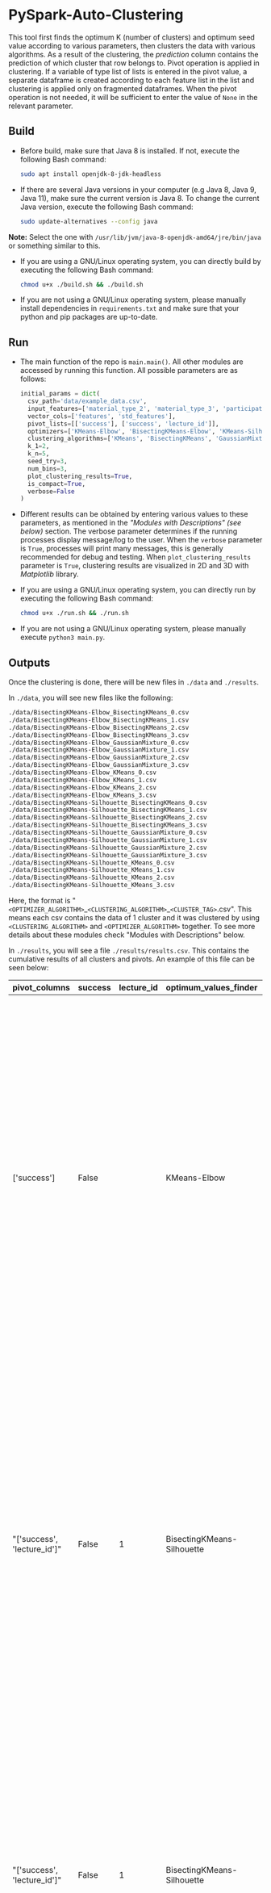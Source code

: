 # PySpark-Auto-Clustering

This tool first finds the optimum K (number of clusters) and optimum seed value according to various parameters, then clusters the data with various algorithms. As a result of the clustering, the _prediction_ column contains the prediction of which cluster that row belongs to. Pivot operation is applied in clustering. If a variable of type list of lists is entered in the pivot value, a separate dataframe is created according to each feature list in the list and clustering is applied only on fragmented dataframes. When the pivot operation is not needed, it will be sufficient to enter the value of ``None`` in the relevant parameter.


## Build

+ Before build, make sure that Java 8 is installed. If not, execute the following Bash command:

    ```bash
    sudo apt install openjdk-8-jdk-headless
    ```

+ If there are several Java versions in your computer (e.g Java 8, Java 9, Java 11), make sure the current version is Java 8. To change the current Java version, execute the following Bash command:

    ```bash
    sudo update-alternatives --config java
    ```

**Note:** Select the one with ``/usr/lib/jvm/java-8-openjdk-amd64/jre/bin/java`` or something similar to this.


+ If you are using a GNU/Linux operating system, you can directly build by executing the following Bash command:

    ```bash
    chmod u+x ./build.sh && ./build.sh
    ```

+ If you are not using a GNU/Linux operating system, please manually install dependencies in ``requirements.txt`` and make sure that your python and pip packages are up-to-date.


## Run

+ The main function of the repo is ``main.main()``. All other modules are accessed by running this function. All possible parameters are as follows:

    ```python
    initial_params = dict(
      csv_path='data/example_data.csv',
      input_features=['material_type_2', 'material_type_3', 'participation_avg'],
      vector_cols=['features', 'std_features'],
      pivot_lists=[['success'], ['success', 'lecture_id']],
      optimizers=['KMeans-Elbow', 'BisectingKMeans-Elbow', 'KMeans-Silhouette', 'BisectingKMeans-Silhouette', 'GaussianMixture-Silhouette'],
      clustering_algorithms=['KMeans', 'BisectingKMeans', 'GaussianMixture'],
      k_1=2,
      k_n=5,
      seed_try=3,
      num_bins=3,
      plot_clustering_results=True,
      is_compact=True,
      verbose=False
    )
    ```

+ Different results can be obtained by entering various values to these parameters, as mentioned in the *"Modules with Descriptions" (see below)* section. The verbose parameter determines if the running processes display message/log to the user. When the ``verbose`` parameter is ``True``, processes will print many messages, this is generally recommended for debug and testing. When ``plot_clustering_results`` parameter is ``True``, clustering results are visualized in 2D and 3D with *Matplotlib* library.

+ If you are using a GNU/Linux operating system, you can directly run by executing the following Bash command:

    ```bash
    chmod u+x ./run.sh && ./run.sh
    ```

+ If you are not using a GNU/Linux operating system, please manually execute ``python3 main.py``.


## Outputs

Once the clustering is done, there will be new files in ``./data`` and ``./results``. 

In ``./data``, you will see new files like the following:

```bash
./data/BisectingKMeans-Elbow_BisectingKMeans_0.csv
./data/BisectingKMeans-Elbow_BisectingKMeans_1.csv
./data/BisectingKMeans-Elbow_BisectingKMeans_2.csv
./data/BisectingKMeans-Elbow_BisectingKMeans_3.csv
./data/BisectingKMeans-Elbow_GaussianMixture_0.csv
./data/BisectingKMeans-Elbow_GaussianMixture_1.csv
./data/BisectingKMeans-Elbow_GaussianMixture_2.csv
./data/BisectingKMeans-Elbow_GaussianMixture_3.csv
./data/BisectingKMeans-Elbow_KMeans_0.csv
./data/BisectingKMeans-Elbow_KMeans_1.csv
./data/BisectingKMeans-Elbow_KMeans_2.csv
./data/BisectingKMeans-Elbow_KMeans_3.csv
./data/BisectingKMeans-Silhouette_BisectingKMeans_0.csv
./data/BisectingKMeans-Silhouette_BisectingKMeans_1.csv
./data/BisectingKMeans-Silhouette_BisectingKMeans_2.csv
./data/BisectingKMeans-Silhouette_BisectingKMeans_3.csv
./data/BisectingKMeans-Silhouette_GaussianMixture_0.csv
./data/BisectingKMeans-Silhouette_GaussianMixture_1.csv
./data/BisectingKMeans-Silhouette_GaussianMixture_2.csv
./data/BisectingKMeans-Silhouette_GaussianMixture_3.csv
./data/BisectingKMeans-Silhouette_KMeans_0.csv
./data/BisectingKMeans-Silhouette_KMeans_1.csv
./data/BisectingKMeans-Silhouette_KMeans_2.csv
./data/BisectingKMeans-Silhouette_KMeans_3.csv
```

Here, the format is "``<OPTIMIZER_ALGORITHM>``\_``<CLUSTERING_ALGORITHM>``\_``<CLUSTER_TAG>``.csv". This means each csv contains the data of 1 cluster and it was clustered by using ``<CLUSTERING_ALGORITHM>`` and ``<OPTIMIZER_ALGORITHM>`` together. To see more details about these modules check "Modules with Descriptions" below.

In ``./results``, you will see a file ``./results/results.csv``. This contains the cumulative results of all clusters and pivots. An example of this file can be seen below:


| pivot_columns               | success | lecture_id | optimum_values_finder      | clustering_algorithm | silhouette_score   | features                                                      | cluster_label     | cluster_size             | centroid                                                                                                                                                                                                                                                                       | inertia_value                                                                                        | max_radius                                                                                            | bin_interval_points                                                                                                                                                                                                                                                                                                                                                                                                                                                                                                                                                                                                                                                                                                                                                                                                                          | bin_counts                                                                                                                                                                                                           |
|-----------------------------|---------|------------|----------------------------|----------------------|--------------------|---------------------------------------------------------------|-------------------|--------------------------|--------------------------------------------------------------------------------------------------------------------------------------------------------------------------------------------------------------------------------------------------------------------------------|------------------------------------------------------------------------------------------------------|-------------------------------------------------------------------------------------------------------|----------------------------------------------------------------------------------------------------------------------------------------------------------------------------------------------------------------------------------------------------------------------------------------------------------------------------------------------------------------------------------------------------------------------------------------------------------------------------------------------------------------------------------------------------------------------------------------------------------------------------------------------------------------------------------------------------------------------------------------------------------------------------------------------------------------------------------------------|----------------------------------------------------------------------------------------------------------------------------------------------------------------------------------------------------------------------|
| ['success']                 | False   |            | KMeans-Elbow               | KMeans               | 0.7899876568083424 | "['material_type_2', 'material_type_3', 'participation_avg']" | "[0, 1, 2, 3]"    | "[74, 108, 38, 227]"     | "[[0.07445945945945946, 0.745268918918919, 0.8412162162162163], [0.976851851851852, 0.030192592592592597, 0.9127129629629629], [0.1953947368421053, 0.07244736842105264, 0.23730263157894732], [0.9625256975036711, 0.8156168135095453, 0.9725073421439062]]"                  | "[6.966042712330818, 147.98119169473648, 35.39887000620365, 191.94825038313866]"                     | "[0.6301642447148215, 1.2363169399918614, 1.1298258906395644, 0.9937995070595381]"                    | "[[[0.0, 0.18333333333333335, 0.3666666666666667, 0.55], [0.14, 0.4266666666666667, 0.7133333333333334, 1.0], [0.5, 0.6666666666666666, 0.8333333333333333, 1.0]], [[0.6, 0.7333333333333333, 0.8666666666666667, 1.0], [0.0, 0.1386, 0.2772, 0.4158], [0.5, 0.6666666666666666, 0.8333333333333333, 1.0]], [[0.0, 0.26666666666666666, 0.5333333333333333, 0.8], [0.0, 0.20353333333333332, 0.40706666666666663, 0.6105999999999999], [0.0, 0.18000000000000002, 0.36000000000000004, 0.54]], [[0.6, 0.7333333333333333, 0.8666666666666667, 1.0], [0.42, 0.6133333333333333, 0.8066666666666666, 1.0], [0.75, 0.8333333333333334, 0.9166666666666666, 1.0]]]"                                                                                                                                                                              | "[[[60, 7, 7], [6, 23, 45], [21, 12, 41]], [[5, 2, 101], [97, 5, 6], [15, 11, 82]], [[27, 8, 3], [32, 3, 3], [12, 16, 10]], [[7, 25, 195], [34, 63, 130], [13, 29, 185]]]"                                           |
| "['success', 'lecture_id']" | False   | 1          | BisectingKMeans-Silhouette | KMeans               | 0.781354553443335  | "['material_type_2', 'material_type_3', 'participation_avg']" | "[0, 1, 2, 3]"    | "[66, 11, 25, 11]"       | "[[0.9778787878787878, 0.816279292929293, 0.9793939393939392], [0.2713636363636364, 0.05954545454545455, 0.31022727272727274], [0.9748, 0.06306933333333334, 0.8661], [0.06818181818181818, 0.8409090909090909, 0.8977272727272727]]"                                          | "[2.0541853359900415, 17.93686479330063, 15.965890273451805, 9.942993849515915]"                     | "[0.45686744949843944, 1.6067891503706326, 0.9469000986127997, 1.0963630524892127]"                   | "[[[0.6, 0.7333333333333333, 0.8666666666666667, 1.0], [0.5, 0.6666666666666666, 0.8333333333333333, 1.0], [0.8, 0.8666666666666667, 0.9333333333333333, 1.0]], [[0.0, 0.19999999999999998, 0.39999999999999997, 0.6], [0.0, 0.13833333333333334, 0.27666666666666667, 0.415], [0.0, 0.19999999999999998, 0.39999999999999997, 0.6]], [[0.66, 0.7733333333333333, 0.8866666666666667, 1.0], [0.0, 0.15777777777777777, 0.31555555555555553, 0.47333333333333333], [0.5, 0.6666666666666666, 0.8333333333333333, 1.0]], [[0.0, 0.16666666666666666, 0.3333333333333333, 0.5], [0.67, 0.78, 0.89, 1.0], [0.5, 0.6666666666666666, 0.8333333333333333, 1.0]]]"                                                                                                                                                                                  | "[[[4, 0, 62], [10, 22, 34], [5, 4, 57]], [[4, 4, 3], [9, 1, 1], [3, 4, 4]], [[2, 0, 23], [20, 3, 2], [5, 5, 15]], [[9, 1, 1], [4, 3, 4], [2, 1, 8]]]"                                                               |
| "['success', 'lecture_id']" | False   | 1          | BisectingKMeans-Silhouette | BisectingKMeans      | 0.754862268995532  | "['material_type_2', 'material_type_3', 'participation_avg']" | "[0, 1, 2, 3]"    | "[16, 19, 10, 68]"       | "[[0.41531250000000003, 0.0840625, 0.37953125000000004], [0.9847368421052632, 0.03618947368421053, 0.9394736842105263], [0.075, 0.8560000000000001, 0.9375], [0.9785294117647058, 0.805346568627451, 0.9747426470588235]]"                                                     | "[3.298787137493491, 12.64543579518795, 10.786045014858246, 83.41206502914429]"                      | "[0.7444175144997681, 0.8566839914264663, 1.1816968668013974, 1.2513122822811982]"                    | "[[[0.0, 0.3333333333333333, 0.6666666666666666, 1.0], [0.0, 0.22999999999999998, 0.45999999999999996, 0.69], [0.0, 0.22, 0.44, 0.66]], [[0.71, 0.8066666666666666, 0.9033333333333333, 1.0], [0.0, 0.08333333333333333, 0.16666666666666666, 0.25], [0.64, 0.76, 0.88, 1.0]], [[0.0, 0.16666666666666666, 0.3333333333333333, 0.5], [0.67, 0.78, 0.89, 1.0], [0.625, 0.75, 0.875, 1.0]], [[0.6, 0.7333333333333333, 0.8666666666666667, 1.0], [0.4158, 0.6105333333333334, 0.8052666666666667, 1.0], [0.8, 0.8666666666666667, 0.9333333333333333, 1.0]]]"                                                                                                                                                                                                                                                                                  | "[[[9, 4, 3], [13, 2, 1], [3, 4, 9]], [[1, 0, 18], [16, 0, 3], [4, 0, 15]], [[8, 1, 1], [3, 3, 4], [1, 1, 8]], [[4, 0, 64], [12, 20, 36], [7, 4, 57]]]"                                                              |
| ['success']                 | False   |            | KMeans-Elbow               | GaussianMixture      | 0.7899876568083424 | "['material_type_2', 'material_type_3', 'participation_avg']" | "[0, 1, 2, 3]"    | "[252, 41, 94, 60]"      | "[[1.0, 0.5671362433862436, 1.0], [0.0, 0.7629268292682926, 1.0], [0.8294503546099289, 0.5394945035460993, 0.7871773049645386], [0.11600000000000003, 0.3566316666666666, 0.39341666666666647]]"                                                                               | "[39.48953697989691, 44.24134051799774, 25.28956693224609, 84.00560659170151]"                       | "[0.5671362546359378, 1.08966555215291, 0.9413519562699557, 1.5236940608032585]"                      | "[[[1.0, 1.0000003333333334, 1.0000006666666665, 1.000001], [0.0, 0.3333333333333333, 0.6666666666666666, 1.0], [1.0, 1.0000003333333334, 1.0000006666666665, 1.000001]], [[0.0, 3.333333333333333e-07, 6.666666666666666e-07, 1e-06], [0.14, 0.4266666666666667, 0.7133333333333334, 1.0], [1.0, 1.0000003333333334, 1.0000006666666665, 1.000001]], [[0.4, 0.6, 0.8, 1.0], [0.0, 0.3333333333333333, 0.6666666666666666, 1.0], [0.33, 0.54, 0.75, 0.96]], [[0.0, 0.13333333333333333, 0.26666666666666666, 0.4], [0.0, 0.3333333333333333, 0.6666666666666666, 1.0], [0.0, 0.27666666666666667, 0.5533333333333333, 0.83]]]"                                                                                                                                                                                                               | "[[[252, 0, 0], [78, 28, 146], [252, 0, 0]], [[41, 0, 0], [4, 9, 28], [41, 0, 0]], [[9, 23, 62], [32, 17, 45], [12, 12, 70]], [[35, 18, 7], [31, 12, 17], [22, 16, 22]]]"                                            |
| "['success', 'lecture_id']" | False   | 1          | KMeans-Silhouette          | GaussianMixture      | 0.7937630827093698 | "['material_type_2', 'material_type_3', 'participation_avg']" | "[0, 1, 2, 3, 4]" | "[26, 71, 8, 1, 7]"      | "[[0.7196153846153847, 0.0, 0.7196153846153847], [0.9939436619718309, 0.7401572769953052, 0.9498239436619719], [0.0, 0.87, 1.0], [0.08, 0.24, 0.54], [0.46928571428571425, 0.8007142857142858, 0.6989285714285715]]"                                                           | "[6.949792145693209, 53.38178497552872, 10.949495077133179, 0.49896952509880066, 5.701894789934158]" | "[1.0176898214061536, 1.075746760372999, 1.2635117301109597, 0.7063777495779441, 1.0208708049098978]" | "[[[0.0, 0.3333333333333333, 0.6666666666666666, 1.0], [0.0, 3.333333333333333e-07, 6.666666666666666e-07, 1e-06], [0.0, 0.3333333333333333, 0.6666666666666666, 1.0]], [[0.66, 0.7733333333333333, 0.8866666666666667, 1.0], [0.0, 0.3333333333333333, 0.6666666666666666, 1.0], [0.5, 0.6666666666666666, 0.8333333333333333, 1.0]], [[0.0, 3.333333333333333e-07, 6.666666666666666e-07, 1e-06], [0.67, 0.78, 0.89, 1.0], [1.0, 1.0000003333333334, 1.0000006666666665, 1.000001]], [[0.08, 0.08000033333333334, 0.08000066666666666, 0.080001], [0.24, 0.24000033333333332, 0.24000066666666667, 0.240001], [0.54, 0.5400003333333334, 0.5400006666666667, 0.5400010000000001]], [[0.0, 0.23666666666666666, 0.47333333333333333, 0.71], [0.415, 0.61, 0.8049999999999999, 1.0], [0.5, 0.6183333333333333, 0.7366666666666667, 0.855]]]" | "[[[7, 3, 16], [26, 0, 0], [7, 3, 16]], [[1, 0, 70], [6, 12, 53], [4, 6, 61]], [[8, 0, 0], [2, 2, 4], [8, 0, 0]], [[1, 0, 0], [1, 0, 0], [1, 0, 0]], [[1, 1, 5], [1, 2, 4], [2, 1, 4]]]"                             |
| ['success']                 | True    |            | KMeans-Silhouette          | KMeans               | 0.8324823179671476 | "['material_type_2', 'material_type_3', 'participation_avg']" | "[0, 1, 2, 3, 4]" | "[51, 331, 128, 51, 64]" | "[[0.0, 0.8654901960784311, 1.0], [0.9658131923464249, 0.8693682779456191, 0.97867177384549], [0.9621549479166664, 0.026243359375, 0.9377929687499997], [0.1523529411764706, 0.02014117647058824, 0.1674509803921569], [0.263984375, 0.7872124999999999, 0.6242968750000001]]" | "[1.5110627529302292, 317.9038279056549, 213.2062247991562, 76.44645208120346, 19.914509393274784]"  | "[0.6454901988617281, 1.114075173497174, 1.4138858748085124, 1.3225253369909524, 0.9226663070505283]" | "[[[0.0, 3.333333333333333e-07, 6.666666666666666e-07, 1e-06], [0.22, 0.48, 0.74, 1.0], [1.0, 1.0000003333333334, 1.0000006666666665, 1.000001]], [[0.6, 0.7333333333333333, 0.8666666666666667, 1.0], [0.45, 0.6333333333333333, 0.8166666666666667, 1.0], [0.6875, 0.7916666666666666, 0.8958333333333334, 1.0]], [[0.6, 0.7333333333333333, 0.8666666666666667, 1.0], [0.0, 0.135, 0.27, 0.405], [0.5, 0.6666666666666666, 0.8333333333333333, 1.0]], [[0.0, 0.16666666666666666, 0.3333333333333333, 0.5], [0.0, 0.13333333333333333, 0.26666666666666666, 0.4], [0.0, 0.16666666666666666, 0.3333333333333333, 0.5]], [[0.0, 0.23666666666666666, 0.47333333333333333, 0.71], [0.33, 0.5533333333333333, 0.7766666666666666, 1.0], [0.415, 0.5433333333333333, 0.6716666666666666, 0.8]]]"                                              | "[[[51, 0, 0], [3, 5, 43], [51, 0, 0]], [[15, 28, 288], [27, 69, 235], [3, 28, 300]], [[5, 13, 110], [118, 1, 9], [7, 19, 102]], [[31, 12, 8], [47, 3, 1], [30, 12, 9]], [[29, 22, 13], [9, 17, 38], [17, 26, 21]]]" |
| "['success', 'lecture_id']" | False   | 1          | KMeans-Elbow               | KMeans               | 0.781170695406243  | "['material_type_2', 'material_type_3', 'participation_avg']" | "[0, 1, 2, 3]"    | "[67, 10, 25, 11]"       | "[[0.9782089552238805, 0.8111606965174131, 0.9769029850746267], [0.23850000000000002, 0.0655, 0.28125], [0.9588, 0.044135999999999995, 0.8576], [0.06818181818181818, 0.8409090909090909, 0.8977272727272727]]"                                                                | "[2.1979617825709283, 16.877388298511505, 16.561324015259743, 9.94825741648674]"                     | "[0.4582542618544499, 1.602876747347562, 0.9711228198290778, 1.0949927762633733]"                     | "[[[0.6, 0.7333333333333333, 0.8666666666666667, 1.0], [0.47333333333333333, 0.6488888888888888, 0.8244444444444444, 1.0], [0.8, 0.8666666666666667, 0.9333333333333333, 1.0]], [[0.0, 0.18833333333333335, 0.3766666666666667, 0.5650000000000001], [0.0, 0.13833333333333334, 0.27666666666666667, 0.415], [0.0, 0.18000000000000002, 0.36000000000000004, 0.54]], [[0.6, 0.7333333333333333, 0.8666666666666667, 1.0], [0.0, 0.1386, 0.2772, 0.4158], [0.5, 0.6666666666666666, 0.8333333333333333, 1.0]], [[0.0, 0.16666666666666666, 0.3333333333333333, 0.5], [0.67, 0.78, 0.89, 1.0], [0.5, 0.6666666666666666, 0.8333333333333333, 1.0]]]"                                                                                                                                                                                           | "[[[4, 0, 63], [11, 22, 34], [6, 4, 57]], [[4, 4, 2], [8, 1, 1], [3, 4, 3]], [[3, 0, 22], [21, 3, 1], [6, 4, 15]], [[9, 1, 1], [4, 3, 4], [2, 1, 8]]]"                                                               |
| "['success', 'lecture_id']" | False   | 1          | BisectingKMeans-Silhouette | GaussianMixture      | 0.754862268995532  | "['material_type_2', 'material_type_3', 'participation_avg']" | "[0, 1, 2, 3]"    | "[1, 16, 81, 15]"        | "[[0.91, 0.96, 0.9550000000000001], [0.383125, 0.7075, 0.8478125], [1.0, 0.6281625514403292, 0.9771913580246914], [0.30700000000000005, 0.14633333333333332, 0.39383333333333337]]"                                                                                            | "[0.0, 10.88847478479147, 19.738535372540355, 22.95718151330948]"                                    | "[0.0, 1.066173038902718, 0.9652590456333481, 1.631479403563063]"                                     | "[[[0.91, 0.9100003333333334, 0.9100006666666667, 0.9100010000000001], [0.96, 0.9600003333333333, 0.9600006666666666, 0.960001], [0.9550000000000001, 0.9550003333333335, 0.9550006666666667, 0.9550010000000001]], [[0.0, 0.3333333333333333, 0.6666666666666666, 1.0], [0.0, 0.3333333333333333, 0.6666666666666666, 1.0], [0.5, 0.6666666666666666, 0.8333333333333333, 1.0]], [[1.0, 1.0000003333333334, 1.0000006666666665, 1.000001], [0.0, 0.3333333333333333, 0.6666666666666666, 1.0], [0.64, 0.76, 0.88, 1.0]], [[0.0, 0.23666666666666666, 0.47333333333333333, 0.71], [0.0, 0.2833333333333333, 0.5666666666666667, 0.85], [0.0, 0.23666666666666666, 0.47333333333333333, 0.71]]]"                                                                                                                                              | "[[[1, 0, 0], [1, 0, 0], [1, 0, 0]], [[8, 4, 4], [3, 0, 13], [3, 4, 9]], [[81, 0, 0], [18, 12, 51], [3, 6, 72]], [[5, 5, 5], [12, 1, 2], [3, 4, 8]]]"                                                                |


## Modular Tests

With the help of the following functions, modular tests can be performed without running the entire repo:
- **For Data Preparation:** ``data_preparer.test()``
- **For Optimization (Find Optimum K and Seed Values):** ``optimal_values_finder.test()``
- **For Cluster Analysis:** ``descriptive_cluster_analyzer.test()``


## Modules with Descriptions

### 1. Data Preparer

This part is handled by the ``data_preparer.py`` module. Operations such as "Min-Max Scaler", "Vector Assembler", "Standard Scaler", "Normalizer" and "Crop" are done in this section. Most of these operations are done with Spark's libraries. However, not all of these operations are used in the current version. Many operations have been added to the module so that it can work on other data as well.

The following parameters passed from the main() function are related to data preparation:

```python
csv_path='data/example_data.csv',
input_features=['material_type_2', 'material_type_3', 'participation_avg'],
vector_cols=['features', 'std_features'],
```

According to these sample parameters; the file "data/example_data.csv" will be used as csv data. Columns to be clustered are "material_type_2", "material_type_3", "participation_avg" and the names of the vectorized columns are "features" and "std_features" respectively. Here, it is necessary to write as many names as the number of operations to be applied to the vectorized column. In this example, only the standardization (Standard Scaler) process has been applied.

### 2. Pivot Filtering

This part is handled by the ``pivot_filterer.py`` module. The following parameters passed from the main() function are related to pivot filtering:

```python
pivot_lists=[['success'], ['success', 'lecture_id']],
```

According to the example here, the pivot operation will be applied 2 times. In the first run, the "success" column will be used as a pivot, and a separate dataframe will be created for each value of this column and the clustering module will be run for each separate dataframe. In the second run, a dataframe will be created for each combination of the values of the "success" and "lecture_id" columns, and the clustering module will be run for each separate dataframe. When the variable ``pivot_lists`` is set to ``None``, no pivot filtering will be performed.

### 3. Optimization (Find Optimum K and Seed Values)

This part is handled by the ``optimal_values_finder.py`` module. 5 methods are defined for optimization, they are as follows:

 ```python
'KMeans-Elbow',
'BisectingKMeans-Elbow',
'KMeans-Silhouette',
'BisectingKMeans-Silhouette',
'GaussianMixture-Silhouette'
```

Optimization varies according to the k range to be tried and how many seed attempts will be made. The following parameters passed from the main() function are related to optimization:

 ```python
optimizers=['KMeans-Elbow', 'BisectingKMeans-Elbow', 'KMeans-Silhouette', 'BisectingKMeans-Silhouette','GaussianMixture-Silhouette'],
k_1=2,
k_n=5,
seed_try=3,
```

According to these values, 2, 3, 4, 5 cluster numbers between 2 and 5 will be tried and random seed value will be tried 3 times for each cluster number. In other words, a total of 4x3=12 clustering operations will be applied. In these clustering results, the value that gives the best score according to the predetermined evaluation metric (Silhouette or Elbow) will be selected and the result will be returned as the object of the EvaluationResult class. This object contains the optimum K value and the seed value.

### 4. Cluster Analyzer

This part is handled by the ``descriptive_cluster_analyzer.py`` module. It returns a ``DescriptiveResult`` type result by clustering according to the entered K value, seed value and the algorithm to be applied. This object contains values such as which features are used for clustering, which clusters are formed, the dataframe of the values in each cluster, the center points of the clusters. In addition, the clusters were subjected to the aggregation process according to the entered **bin** parameters and the statistical values of the clusters. Here the ``is_compact`` function determines whether the aggregated dataframe should consist of as many rows as the number of clusters or a single row. When ``is_compact`` value is ``True``, aggregated clusters are expressed with a single row, and when ``False`` there are as many rows as the number of clusters in the dataframe.

The following parameters passed from the main() function are related to cluster analyzer:

```python
vector_cols=['features', 'std_features'],
clustering_algorithms=['KMeans', 'BisectingKMeans', 'GaussianMixture'],
num_bins=3,
is_compact=True,
```

According to these parameters, input features are "material_type_2", "material_type_3", and "participation_avg".

## Contributors
- *Berk Sudan*, [GitHub](https://github.com/berksudan), [LinkedIn](https://linkedin.com/in/berksudan/), [Medium](https://medium.com/@berksudan)
